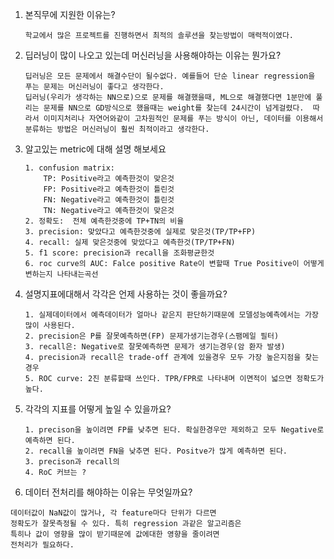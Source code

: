 1. 본직무에 지원한 이유는?
    ```
    학교에서 많은 프로젝트를 진행하면서 최적의 솔루션을 찾는방법이 매력적이였다. 
    ```

2. 딥러닝이 많이 나오고 있는데 머신러닝을 사용해야하는 이유는 뭔가요?
    ```
    딥러닝은 모든 문제에서 해결수단이 될수없다. 예를들어 단순 linear regression을 푸는 문제는 머신러닝이 좋다고 생각한다.
    딥러닝(우리가 생각하는 NN으로)으로 문제를 해결했을때, ML으로 해결했다면 1분만에 풀리는 문제를 NN으로 GD방식으로 했을때는 weight를 찾는데 24시간이 넘게걸렸다.  따라서 이미지처리나 자연어와같이 고차원적인 문제를 푸는 방식이 아닌, 데이터를 이용해서 분류하는 방법은 머신러닝이 훨씬 최적이라고 생각한다.
    ```

3. 알고있는 metric에 대해 설명 해보세요
    ```
    1. confusion matrix:
        TP: Positive라고 예측한것이 맞은것
        FP: Positive라고 예측한것이 틀린것
        FN: Negative라고 예측한것이 틀린것
        TN: Negative라고 예측한것이 맞은것
    2. 정확도:  전체 예측한것중에 TP+TN의 비율
    3. precision: 맞았다고 예측한것중에 실제로 맞은것(TP/TP+FP)
    4. recall: 실제 맞은것중에 맞았다고 예측한것(TP/TP+FN)
    5. f1 score: precision과 recall을 조화평균한것
    6. roc curve의 AUC: Falce positive Rate이 변할때 True Positive이 어떻게 변하는지 나타내는곡선

    ```

4. 설명지표에대해서 각각은 언제 사용하는 것이 좋을까요?
    ```
    1. 실제데이터에서 예측데이터가 얼마나 같은지 판단하기때문에 모델성능예측에서는 가장 많이 사용된다.
    2. precision은 P를 잘못예측하면(FP) 문제가생기는경우(스팸메일 필터)
    3. recall은: Negative로 잘못예측하면 문제가 생기는경우(암 환자 발생)
    4. precision과 recall은 trade-off 관계에 있을경우 모두 가장 높은지점을 찾는경우
    5. ROC curve: 2진 분류할때 쓰인다. TPR/FPR로 나타내며 이면적이 넓으면 정확도가 높다.
    ```

5. 각각의 지표를 어떻게 높일 수 있을까요?
    ```
    1. precison을 높이려면 FP를 낮추면 된다. 확실한경우만 제외하고 모두 Negative로 예측하면 된다.
    2. recall을 높이려면 FN을 낮추면 된다. Positve가 많게 예측하면 된다.
    3. precison과 recall의 
    4. RoC 커브는 ?

    ```

6. 데이터 전처리를 해야하는 이유는 무엇일까요?
```
데이터값이 NaN값이 많거나, 각 feature마다 단위가 다르면 
정확도가 잘못측정될 수 있다. 특히 regression 과같은 알고리즘은
특히나 값이 영향을 많이 받기때문에 값에대한 영향을 줄이려면
전처리가 필요하다.
```


